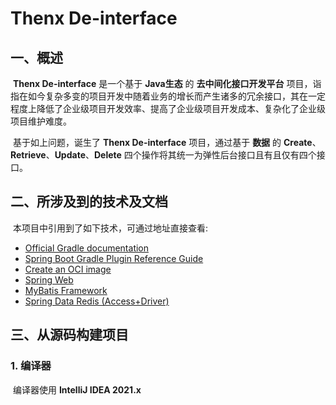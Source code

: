 # Thenx De-interface

## 一、概述

​		**Thenx De-interface** 是一个基于 **Java生态** 的 **去中间化接口开发平台** 项目，诣指在如今复杂多变的项目开发中随着业务的增长而产生诸多的冗余接口，其在一定程度上降低了企业级项目开发效率、提高了企业级项目开发成本、复杂化了企业级项目维护难度。

​		基于如上问题，诞生了 **Thenx De-interface** 项目，通过基于 **数据** 的 **Create**、**Retrieve**、**Update**、**Delete** 四个操作将其统一为弹性后台接口且有且仅有四个接口。


## 二、所涉及到的技术及文档

​		本项目中引用到了如下技术，可通过地址直接查看:

* [Official Gradle documentation](https://docs.gradle.org)
* [Spring Boot Gradle Plugin Reference Guide](https://docs.spring.io/spring-boot/docs/2.5.0/gradle-plugin/reference/html/)
* [Create an OCI image](https://docs.spring.io/spring-boot/docs/2.5.0/gradle-plugin/reference/html/#build-image)
* [Spring Web](https://docs.spring.io/spring-boot/docs/2.5.0/reference/htmlsingle/#boot-features-developing-web-applications)
* [MyBatis Framework](https://mybatis.org/spring-boot-starter/mybatis-spring-boot-autoconfigure/)
* [Spring Data Redis (Access+Driver)](https://docs.spring.io/spring-boot/docs/2.5.0/reference/htmlsingle/#boot-features-redis)

## 三、从源码构建项目

### 1. 编译器

​		编译器使用 **IntelliJ IDEA 2021.x** 
